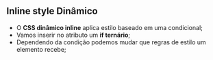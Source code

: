 ## Inline style Dinâmico

- O **CSS dinâmico inline** aplica estilo baseado em uma condicional;
- Vamos inserir no atributo um **if ternário**;
- Dependendo da condição podemos mudar que regras de estilo um elemento recebe;